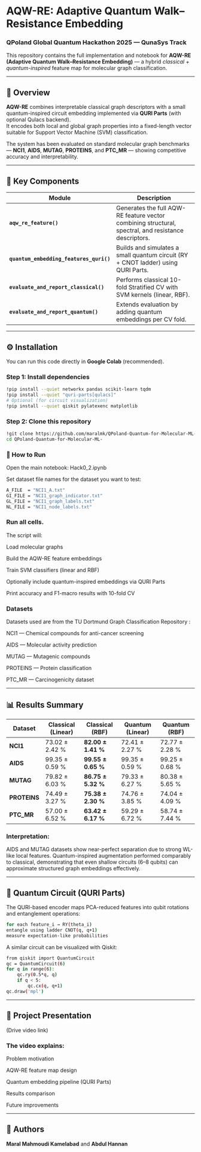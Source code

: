 # AQW-RE: Adaptive Quantum Walk–Resistance Embedding  
### QPoland Global Quantum Hackathon 2025 — QunaSys Track  

This repository contains the full implementation and notebook for **AQW-RE (Adaptive Quantum Walk–Resistance Embedding)** — a hybrid *classical + quantum-inspired* feature map for molecular graph classification.

---

## 🌟 Overview

**AQW-RE** combines interpretable classical graph descriptors with a small quantum-inspired circuit embedding implemented via **QURI Parts** (with optional Qulacs backend).  
It encodes both local and global graph properties into a fixed-length vector suitable for Support Vector Machine (SVM) classification.

The system has been evaluated on standard molecular graph benchmarks — **NCI1**, **AIDS**, **MUTAG**, **PROTEINS**, and **PTC_MR** — showing competitive accuracy and interpretability.

---

## 🧩 Key Components

| Module | Description |
|--------|--------------|
| **`aqw_re_feature()`** | Generates the full AQW-RE feature vector combining structural, spectral, and resistance descriptors. |
| **`quantum_embedding_features_quri()`** | Builds and simulates a small quantum circuit (RY + CNOT ladder) using QURI Parts. |
| **`evaluate_and_report_classical()`** | Performs classical 10-fold Stratified CV with SVM kernels (linear, RBF). |
| **`evaluate_and_report_quantum()`** | Extends evaluation by adding quantum embeddings per CV fold. |

---

## ⚙️ Installation

You can run this code directly in **Google Colab** (recommended).

### Step 1: Install dependencies
```bash
!pip install --quiet networkx pandas scikit-learn tqdm
!pip install --quiet "quri-parts[qulacs]"
# Optional (for circuit visualization)
!pip install --quiet qiskit pylatexenc matplotlib
```

### Step 2: Clone this repository
```bash
!git clone https://github.com/maralmk/QPoland-Quantum-for-Molecular-ML-.git
cd QPoland-Quantum-for-Molecular-ML-
```
### 🚀 How to Run

Open the main notebook:
Hack0_2.ipynb

Set dataset file names for the dataset you want to test:
```bash
A_FILE  = "NCI1_A.txt"
GI_FILE = "NCI1_graph_indicator.txt"
GL_FILE = "NCI1_graph_labels.txt"
NL_FILE = "NCI1_node_labels.txt"
```
### Run all cells.
The script will:

Load molecular graphs

Build the AQW-RE feature embeddings

Train SVM classifiers (linear and RBF)

Optionally include quantum-inspired embeddings via QURI Parts

Print accuracy and F1-macro results with 10-fold CV

### Datasets
Datasets used are from the TU Dortmund Graph Classification Repository
:

NCI1 — Chemical compounds for anti-cancer screening

AIDS — Molecular activity prediction

MUTAG — Mutagenic compounds

PROTEINS — Protein classification

PTC_MR — Carcinogenicity dataset

---

## 📊 Results Summary

| **Dataset** | **Classical (Linear)** | **Classical (RBF)** | **Quantum (Linear)** | **Quantum (RBF)** |
|--------------|------------------------|----------------------|----------------------|-------------------|
| **NCI1**     | 73.02 ± 2.42 % | **82.00 ± 1.41 %** | 72.41 ± 2.27 % | 72.77 ± 2.28 % |
| **AIDS**     | 99.35 ± 0.59 % | **99.55 ± 0.65 %** | 99.35 ± 0.59 % | 99.25 ± 0.68 % |
| **MUTAG**    | 79.82 ± 6.03 % | **86.75 ± 5.32 %** | 79.33 ± 6.27 % | 80.38 ± 5.65 % |
| **PROTEINS** | 74.49 ± 3.27 % | **75.38 ± 2.30 %** | 74.76 ± 3.85 % | 74.04 ± 4.09 % |
| **PTC_MR**   | 57.00 ± 6.52 % | **63.42 ± 6.17 %** | 59.29 ± 6.72 % | 58.74 ± 7.44 % |

### Interpretation:
AIDS and MUTAG datasets show near-perfect separation due to strong WL-like local features.
Quantum-inspired augmentation performed comparably to classical, demonstrating that even shallow circuits (6–8 qubits) can approximate structured graph embeddings effectively.

---

## 🧮 Quantum Circuit (QURI Parts)

The QURI-based encoder maps PCA-reduced features into qubit rotations and entanglement operations:
```bash
for each feature_i → RY(theta_i)
entangle using ladder CNOT(q, q+1)
measure expectation-like probabilities
```
A similar circuit can be visualized with Qiskit:
```bash
from qiskit import QuantumCircuit
qc = QuantumCircuit(6)
for q in range(6):
    qc.ry(0.5*q, q)
    if q < 5:
        qc.cx(q, q+1)
qc.draw('mpl')
```

---

## 🎥 Project Presentation

(Drive video link)

### The video explains:

Problem motivation

AQW-RE feature map design

Quantum embedding pipeline (QURI Parts)

Results comparison

Future improvements

---

## 👥 Authors
**Maral Mahmoudi Kamelabad** and **Abdul Hannan**
